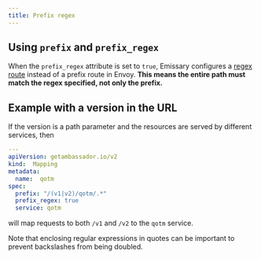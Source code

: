 ```yaml
---
title: Prefix regex
---
```


## Using `prefix` and `prefix_regex`

When the `prefix_regex` attribute is set to `true`, Emissary configures a [regex route](https://www.envoyproxy.io/docs/envoy/v1.5.0/api-v1/route_config/route#route) instead of a prefix route in Envoy. **This means the entire path must match the regex specified, not only the prefix.**

## Example with a version in the URL

If the version is a path parameter and the resources are served by different services, then

```yaml
---
apiVersion: getambassador.io/v2
kind:  Mapping
metadata:
  name:  qotm
spec:
  prefix: "/(v1|v2)/qotm/.*"
  prefix_regex: true
  service: qotm
```

will map requests to both `/v1` and `/v2` to the `qotm` service.

Note that enclosing regular expressions in quotes can be important to prevent backslashes from being doubled.
